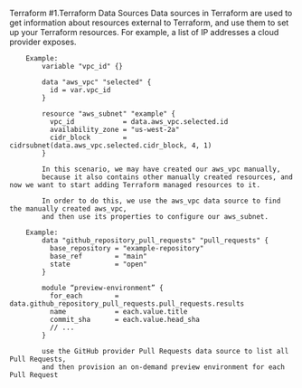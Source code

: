 Terraform
    #1.Terraform Data Sources
        Data sources in Terraform are used to get information about resources external to Terraform, 
        and use them to set up your Terraform resources. For example, a list of IP addresses a cloud provider exposes.

        Example:
            variable "vpc_id" {}

            data "aws_vpc" "selected" {
              id = var.vpc_id
            }

            resource "aws_subnet" "example" {
              vpc_id            = data.aws_vpc.selected.id
              availability_zone = "us-west-2a"
              cidr_block        = cidrsubnet(data.aws_vpc.selected.cidr_block, 4, 1)
            }
            
            In this scenario, we may have created our aws_vpc manually, 
            because it also contains other manually created resources, and now we want to start adding Terraform managed resources to it.

            In order to do this, we use the aws_vpc data source to find the manually created aws_vpc, 
            and then use its properties to configure our aws_subnet.
        
        Example:
            data "github_repository_pull_requests" "pull_requests" {
              base_repository = "example-repository"
              base_ref        = "main"
              state           = "open"
            }

            module “preview-environment” {
              for_each        = data.github_repository_pull_requests.pull_requests.results
              name            = each.value.title
              commit_sha      = each.value.head_sha
              // ...
            }
            
            use the GitHub provider Pull Requests data source to list all Pull Requests, 
            and then provision an on-demand preview environment for each Pull Request
            
